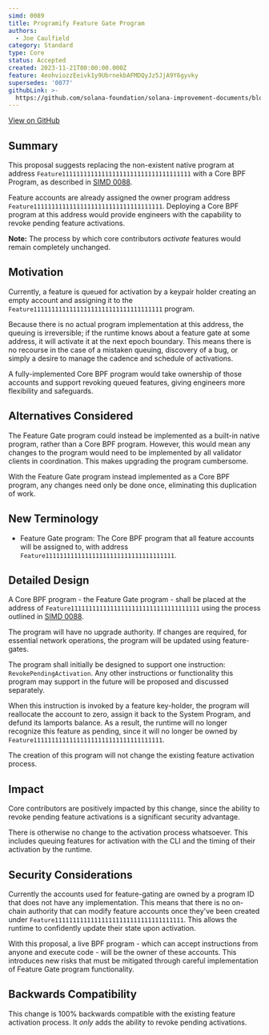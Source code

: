 ```yaml
---
simd: 0089
title: Programify Feature Gate Program
authors:
  - Joe Caulfield
category: Standard
type: Core
status: Accepted
created: 2023-11-21T00:00:00.000Z
feature: 4eohviozzEeivk1y9UbrnekbAFMDQyJz5JjA9Y6gyvky
supersedes: '0077'
githubLink: >-
  https://github.com/solana-foundation/solana-improvement-documents/blob/main/proposals/0089-anything.md
---
```

[View on GitHub](https://github.com/solana-foundation/solana-improvement-documents/blob/main/proposals/0089-anything.md)


## Summary

This proposal suggests replacing the non-existent native program at address
`Feature111111111111111111111111111111111111` with a Core BPF Program, as
described in
[SIMD 0088](https://github.com/solana-foundation/solana-improvement-documents/pull/88).

Feature accounts are already assigned the owner program address
`Feature111111111111111111111111111111111111`. Deploying a Core BPF program at
this address would provide engineers with the capability to revoke pending
feature activations.

**Note:** The process by which core contributors *activate* features would
remain completely unchanged.

## Motivation

Currently, a feature is queued for activation by a keypair holder creating an
empty account and assigning it to the
`Feature111111111111111111111111111111111111` program.

Because there is no actual program implementation at this address, the queuing
is irreversible; if the runtime knows about a feature gate at some address, it
will activate it at the next epoch boundary. This means there is no recourse in
the case of a mistaken queuing, discovery of a bug, or simply a desire to manage
the cadence and schedule of activations.

A fully-implemented Core BPF program would take ownership of those accounts and
support revoking queued features, giving engineers more flexibility and
safeguards.

## Alternatives Considered

The Feature Gate program could instead be implemented as a built-in native
program, rather than a Core BPF program. However, this would mean any changes to
the program would need to be implemented by all validator clients in
coordination. This makes upgrading the program cumbersome.

With the Feature Gate program instead implemented as a Core BPF program, any
changes need only be done once, eliminating this duplication of work.

## New Terminology

- Feature Gate program: The Core BPF program that all feature accounts will be
  assigned to, with address `Feature111111111111111111111111111111111111`.

## Detailed Design

A Core BPF program - the Feature Gate program - shall be placed at the address
of `Feature111111111111111111111111111111111111` using the process outlined in
[SIMD 0088](https://github.com/solana-foundation/solana-improvement-documents/pull/88).

The program will have no upgrade authority. If changes are required, for
essential network operations, the program will be updated using feature-gates.

The program shall initially be designed to support one instruction:
`RevokePendingActivation`. Any other instructions or functionality this program
may support in the future will be proposed and discussed separately.

When this instruction is invoked by a feature key-holder, the program will
reallocate the account to zero, assign it back to the System Program, and defund
its lamports balance. As a result, the runtime will no longer recognize this
feature as pending, since it will no longer be owned by
`Feature111111111111111111111111111111111111`.

The creation of this program will not change the existing feature activation
process.

## Impact

Core contributors are positively impacted by this change, since the ability to
revoke pending feature activations is a significant security advantage.

There is otherwise no change to the activation process whatsoever. This includes
queuing features for activation with the CLI and the timing of their activation
by the runtime.

## Security Considerations

Currently the accounts used for feature-gating are owned by a program ID that
does not have any implementation. This means that there is no on-chain authority
that can modify feature accounts once they've been created under
`Feature111111111111111111111111111111111111`. This allows the runtime to
confidently update their state upon activation.

With this proposal, a live BPF program - which can accept instructions from
anyone and execute code - will be the owner of these accounts. This introduces
new risks that must be mitigated through careful implementation of Feature Gate
program functionality.

## Backwards Compatibility

This change is 100% backwards compatible with the existing feature activation
process. It *only* adds the ability to revoke pending activations.

